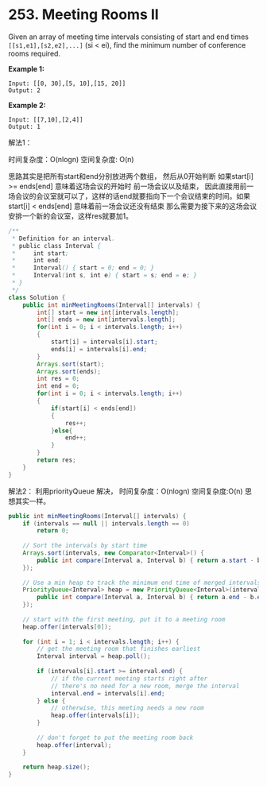 # 253. Meeting Rooms II



Given an array of meeting time intervals consisting of start and end times `[[s1,e1],[s2,e2],...]` \(si &lt; ei\), find the minimum number of conference rooms required.

**Example 1:**

```text
Input: [[0, 30],[5, 10],[15, 20]]
Output: 2
```

**Example 2:**

```text
Input: [[7,10],[2,4]]
Output: 1
```

解法1：

时间复杂度：O\(nlogn\) 空间复杂度: O\(n\)

思路其实是把所有start和end分别放进两个数组， 然后从0开始判断 如果start\[i\] &gt;= ends\[end\] 意味着这场会议的开始时 前一场会议以及结束， 因此直接用前一场会议的会议室就可以了，这样的话end就要指向下一个会议结束的时间。如果start\[i\] &lt; ends\[end\] 意味着前一场会议还没有结束 那么需要为接下来的这场会议安排一个新的会议室，这样res就要加1。

```java
/**
 * Definition for an interval.
 * public class Interval {
 *     int start;
 *     int end;
 *     Interval() { start = 0; end = 0; }
 *     Interval(int s, int e) { start = s; end = e; }
 * }
 */
class Solution {
    public int minMeetingRooms(Interval[] intervals) {
        int[] start = new int[intervals.length];
        int[] ends = new int[intervals.length];
        for(int i = 0; i < intervals.length; i++)
        {
            start[i] = intervals[i].start;
            ends[i] = intervals[i].end;
        }
        Arrays.sort(start);
        Arrays.sort(ends);
        int res = 0;
        int end = 0;
        for(int i = 0; i < intervals.length; i++)
        {
            if(start[i] < ends[end])
            {
                res++;
            }else{
                end++;
            }
        }
        return res;
    }
}
```

解法2： 利用priorityQueue 解决， 时间复杂度：O\(nlogn\) 空间复杂度:O\(n\) 思想其实一样。

```java
public int minMeetingRooms(Interval[] intervals) {
    if (intervals == null || intervals.length == 0)
        return 0;
        
    // Sort the intervals by start time
    Arrays.sort(intervals, new Comparator<Interval>() {
        public int compare(Interval a, Interval b) { return a.start - b.start; }
    });
    
    // Use a min heap to track the minimum end time of merged intervals
    PriorityQueue<Interval> heap = new PriorityQueue<Interval>(intervals.length, new Comparator<Interval>() {
        public int compare(Interval a, Interval b) { return a.end - b.end; }
    });
    
    // start with the first meeting, put it to a meeting room
    heap.offer(intervals[0]);
    
    for (int i = 1; i < intervals.length; i++) {
        // get the meeting room that finishes earliest
        Interval interval = heap.poll();
        
        if (intervals[i].start >= interval.end) {
            // if the current meeting starts right after 
            // there's no need for a new room, merge the interval
            interval.end = intervals[i].end;
        } else {
            // otherwise, this meeting needs a new room
            heap.offer(intervals[i]);
        }
        
        // don't forget to put the meeting room back
        heap.offer(interval);
    }
    
    return heap.size();
}
```

